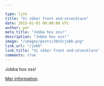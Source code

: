 ```yaml
---

type: link
title: "Vi söker front end-utvecklare"
date: 2015-02-03 00:00:00 UTC
author: per
meta_title: "Jobba hos oss!"
description: "Jobba hos oss!"
image: "/images/posts/2015/jobb.png"
link_url: "/jobb"
link_title: "Vi söker front end-utvecklare"
comments: true
---
```


<p>Jobba hos oss!</p>

<p><a href="/jobb#front-end-dev">Mer information</a>.</p>

